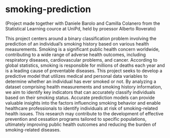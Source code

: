 # smoking-prediction

(Project made together with Daniele Barolo and Camilla Colanero from the Statistical Learning cource at UniPd, held by proessor Alberto Roverato)

This project centers around a binary classification problem involving the prediction of an individual’s smoking history based on various health measurements. Smoking is a significant public health concern worldwide, contributing to a wide range of adverse health outcomes, including respiratory diseases, cardiovascular problems, and cancer. According to global statistics, smoking is responsible for millions of deaths each year and is a leading cause of preventable diseases.
This project seeks to develop a predictive model that utilizes medical and personal data variables to determine whether an individual has ever smoked or not. By analyzing a dataset comprising health measurements and smoking history information, we aim to identify key indicators that can accurately classify individuals based on their smoking status.
Accurate prediction models can provide valuable insights into the factors influencing smoking behavior and enable healthcare professionals to identify individuals at risk of smoking-related health issues. This research may contribute to the development of effective prevention and cessation programs tailored to specific populations, ultimately improving public health outcomes and reducing the burden of smoking-related diseases.
